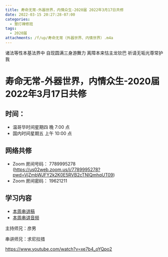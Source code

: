 ```yaml
---
title: 寿命无常-外器世界，内情众生-2020届 2022年3月17日共修
date: 2022-03-15 20:27:28-07:00
categories:
  - 慧灯禅修班
tags:
  - 2020届
attachments: /f/up/寿命无常（外器世界、内情世界）.m4a
---
```

诸法等性本基法界中 自现圆满三身游舞力 
离障本来怙主龙钦巴 祈请无垢光尊常护我

# 寿命无常-外器世界，内情众生-2020届 2022年3月17日共修

## 时间：

* 温哥华时间星期四 晚 7:00 点
* 国内时间星期五 上午 10:00 点

## 网络共修
* Zoom 房间号码： 7789995278 (<https://us02web.zoom.us/j/7789995278?pwd=VjZmbWJFY2k2K0E5RVB2cTNIQmhqUT09>)
* Zoom 房间密码： 19621211

## 学习内容

* [本周串讲稿](/f/up/寿命无常（外器世界、内情世界）.docx)
* [本周串讲音频](/f/up/寿命无常（外器世界、内情世界）.m4a)

主持师兄：彦男

串讲师兄：求尼拉措

<https://www.youtube.com/watch?v=xe7b4_oYQpo2>